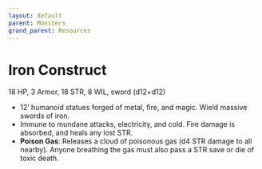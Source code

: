 ```yaml
---
layout: default
parent: Monsters
grand_parent: Resources
---
```


# Iron Construct

18 HP, 3 Armor, 18 STR, 8 WIL, sword (d12+d12)

- 12’ humanoid statues forged of metal, fire, and magic. Wield massive swords of iron.
- Immune to mundane attacks, electricity, and cold. Fire damage is absorbed, and heals any lost STR.
- **Poison Gas**: Releases a cloud of poisonous gas (d4 STR damage to all nearby). Anyone breathing the gas must also pass a STR save or die of toxic death.
